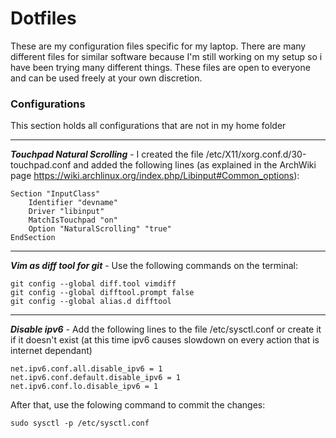 # Dotfiles

These are my configuration files specific for my laptop. 
There are many different files for similar software because 
I'm still working on my setup so i have been trying many different things. 
These files are open to everyone and can be used freely at your own discretion.

### Configurations

This section holds all configurations that are not in my home folder
    
------

***Touchpad Natural Scrolling*** - I created the file /etc/X11/xorg.conf.d/30-touchpad.conf and added the following lines (as explained in the ArchWiki page https://wiki.archlinux.org/index.php/Libinput#Common_options):

```
Section "InputClass"
	Identifier "devname"
	Driver "libinput"
	MatchIsTouchpad "on"
	Option "NaturalScrolling" "true"
EndSection
```

------

***Vim as diff tool for git*** - Use the following commands on the terminal:

```fish
git config --global diff.tool vimdiff
git config --global difftool.prompt false
git config --global alias.d difftool
```

------

***Disable ipv6*** - Add the following lines to the file /etc/sysctl.conf or create it if it doesn't exist (at this time ipv6 causes slowdown on every action that is internet dependant)

```fish
net.ipv6.conf.all.disable_ipv6 = 1
net.ipv6.conf.default.disable_ipv6 = 1
net.ipv6.conf.lo.disable_ipv6 = 1
```

After that, use the folowing command to commit the changes:

```fish
sudo sysctl -p /etc/sysctl.conf
```
